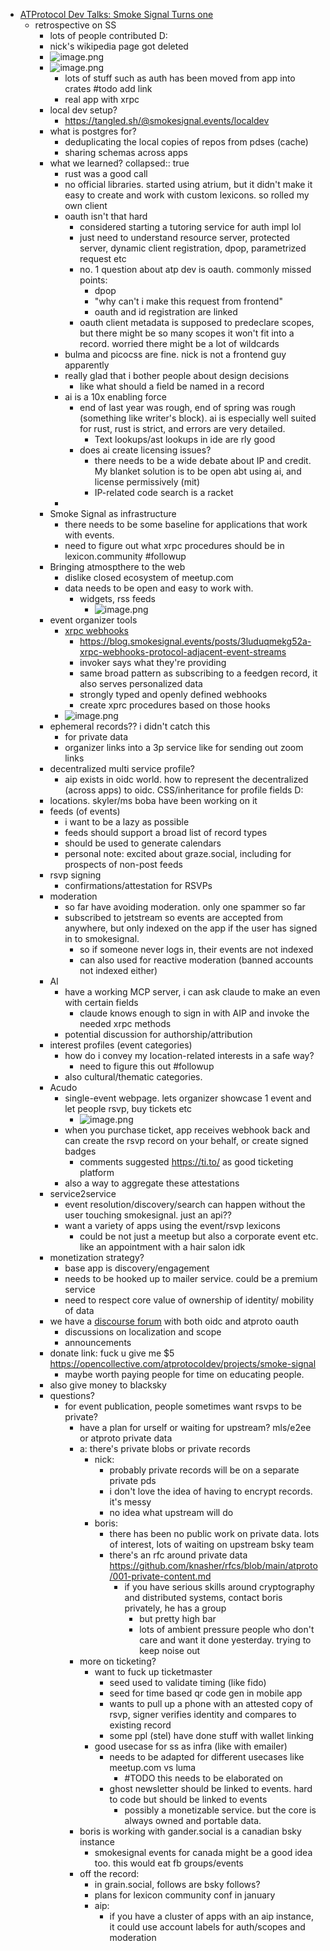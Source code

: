 - [ATProtocol Dev Talks: Smoke Signal Turns one](https://smokesignal.events/did:plc:lehcqqkwzcwvjvw66uthu5oq/3ltwkusl2wq2m?ref=atprotocol.dev)
	- retrospective on SS
		- lots of people contributed D:
		- nick's wikipedia page got deleted
		- ![image.png](../assets/image_1753373418880_0.png)
		- ![image.png](../assets/image_1753373502697_0.png)
			- lots of stuff such as auth has been moved from app into crates #todo add link
			- real app with xrpc
		- local dev setup?
			- https://tangled.sh/@smokesignal.events/localdev
		- what is postgres for?
			- deduplicating the local copies of repos from pdses (cache)
			- sharing schemas across apps
		- what we learned?
		  collapsed:: true
			- rust was a good call
			- no official libraries. started using atrium, but it didn't make it easy to create and work with custom lexicons. so rolled my own client
			- oauth isn't that hard
				- considered starting a tutoring service for auth impl lol
				- just need to understand resource server, protected server, dynamic client registration, dpop, parametrized request etc
				- no. 1 question about atp dev is oauth. commonly missed points:
					- dpop
					- "why can't i make this request from frontend"
					- oauth and id registration are linked
				- oauth client metadata is supposed to predeclare scopes, but there might be so many scopes it won't fit into a record. worried there might be a lot of wildcards
			- bulma and picocss are fine. nick is not a frontend guy apparently
			- really glad that i bother people about design decisions
				- like what should a field be named in a record
			- ai is a 10x enabling force
				- end of last year was rough, end of spring was rough (something like writer's block). ai is especially well suited for rust, rust is strict, and errors are very detailed.
					- Text lookups/ast lookups in ide are rly good
				- does ai create licensing issues?
					- there needs to be a wide debate about IP and credit. My blanket solution is to be open abt using ai, and license permissively (mit)
					- IP-related code search is a racket
			-
		- Smoke Signal as infrastructure
			- there needs to be some baseline for applications that work with events.
			- need to figure out what xrpc procedures should be in lexicon.community #followup
		- Bringing atmospthere to the web
			- dislike closed ecosystem of meetup.com
			- data needs to be open and easy to work with.
				- widgets, rss feeds
					- ![image.png](../assets/image_1753374936113_0.png)
		- event organizer tools
			- [xrpc webhooks](https://bsky.app/profile/smokesignal.events/post/3lugrsnmsyk2e)
				- https://blog.smokesignal.events/posts/3luduqmekg52a-xrpc-webhooks-protocol-adjacent-event-streams
				- invoker says what they're providing
				- same broad pattern as subscribing to a feedgen record, it also serves personalized data
				- strongly typed and openly defined webhooks
				- create xprc procedures based on those hooks
			- ![image.png](../assets/image_1753375016767_0.png)
		- ephemeral records?? i didn't catch this
			- for private data
			- organizer links into a 3p service like for sending out zoom links
		- decentralized multi service profile?
			- aip exists in oidc world. how to represent the decentralized (across apps) to oidc. CSS/inheritance for profile fields D:
		- locations. skyler/ms boba have been working on it
		- feeds (of events)
			- i want to be a lazy as possible
			- feeds should support a broad list of record types
			- should be used to generate calendars
			- personal note: excited about graze.social, including for prospects of non-post feeds
		- rsvp signing
			- confirmations/attestation for RSVPs
		- moderation
			- so far have avoiding moderation. only one spammer so far
			- subscribed to jetstream so events are accepted from anywhere, but only indexed on the app if the user has signed in to smokesignal.
				- so if someone never logs in, their events are not indexed
				- can also used for reactive moderation (banned accounts not indexed either)
		- AI
			- have a working MCP server, i can ask claude to make an even with certain fields
				- claude knows enough to sign in with AIP and invoke the needed xrpc methods
			- potential discussion for authorship/attribution
		- interest profiles (event categories)
			- how do i convey my location-related interests in a safe way?
				- need to figure this out #followup
			- also cultural/thematic categories.
		- Acudo
			- single-event webpage. lets organizer showcase 1 event and let people rsvp, buy tickets etc
				- ![image.png](../assets/image_1753375889518_0.png)
			- when you purchase ticket, app receives webhook back and can create the rsvp record on your behalf, or create signed badges
				- comments suggested https://ti.to/ as good ticketing platform
			- also a way to aggregate these attestations
		- service2service
			- event resolution/discovery/search can happen without the user touching smokesignal. just an api??
			- want a variety of apps using the event/rsvp lexicons
				- could be not just a meetup but also a corporate event etc. like an appointment with a hair salon idk
		- monetization strategy?
			- base app is discovery/engagement
			- needs to be hooked up to mailer service. could be a premium service
			- need to respect core value of ownership of identity/ mobility of data
		- we have a [discourse forum](https://discourse.smokesignal.events/) with both oidc and atproto oauth
			- discussions on localization and scope
			- announcements
		- donate link: fuck u give me $5 https://opencollective.com/atprotocoldev/projects/smoke-signal
			- maybe worth paying people for time on educating people.
		- also give money to blacksky
		- questions?
			- for event publication, people sometimes want rsvps to be private?
				- have a plan for urself or waiting for upstream? mls/e2ee or atproto private data
				- a: there's private blobs or private records
					- nick:
						- probably private records will be on a separate private pds
						- i don't love the idea of having to encrypt records. it's messy
						- no idea what upstream will do
					- boris:
						- there has been no public work on private data. lots of interest, lots of waiting on upstream bsky team
						- there's an rfc around private data https://github.com/knasher/rfcs/blob/main/atproto/001-private-content.md
							- if you have serious skills around cryptography and distributed systems, contact boris privately, he has a group
								- but pretty high bar
								- lots of ambient pressure people who don't care and want it done yesterday. trying to keep noise out
				- more on ticketing?
					- want to fuck up ticketmaster
						- seed used to validate timing (like fido)
						- seed for time based qr code gen in mobile app
						- wants to pull up a phone with an attested copy of rsvp, signer verifies identity and compares to existing record
						- some ppl (stel) have done stuff with wallet linking
					- good usecase for ss as infra (like with emailer)
						- needs to be adapted for different usecases like meetup.com vs luma
							- #TODO this needs to be elaborated on
						- ghost newsletter should be linked to events. hard to code but should be linked to events
							- possibly a monetizable service. but the core is always owned and portable data.
				- boris is working with gander.social is a canadian bsky instance
					- smokesignal events for canada might be a good idea too. this would eat fb groups/events
				- off the record:
					- in grain.social, follows are bsky follows?
					- plans for lexicon community conf in january
					- aip:
						- if you have a cluster of apps with an aip instance, it could use account labels for auth/scopes and moderation